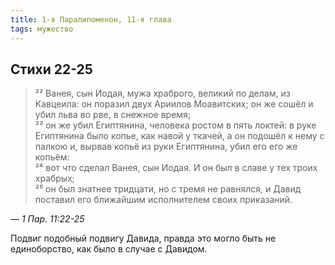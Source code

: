 ```yaml
---
title: 1-я Паралипоменон, 11-я глава
tags: мужество
---
```


## Стихи 22-25

> ²² Ванея, сын Иодая, мужа храброго, великий по делам, из Кавцеила: он поразил двух Ариилов Моавитских; он же сошёл и убил льва во рве,
> в снежное время;  
> ²³ он же убил Египтянина, человека ростом в пять локтей: в руке Египтянина было копье, как навой у ткачей, а он подошёл к нему с палкою и,
> вырвав копьё из руки Египтянина, убил его его же копьём:  
> ²⁴ вот что сделал Ванея, сын Иодая. И он был в славе у тех троих храбрых;  
> ²⁵ он был знатнее тридцати, но с тремя не равнялся, и Давид поставил его ближайшим исполнителем своих приказаний.

— <cite>1&nbsp;Пар.&nbsp;11:22-25</cite>

Подвиг подобный подвигу Давида, правда это могло быть не единоборство, как было в случае с Давидом.
